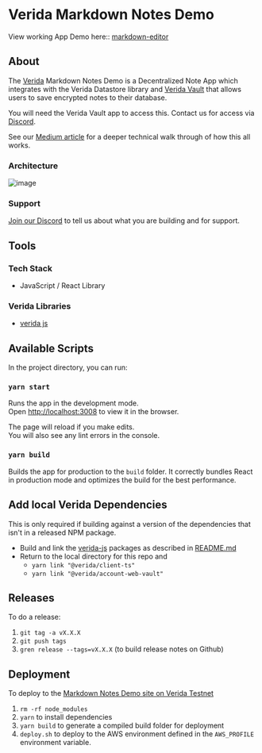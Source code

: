 # Verida Markdown Notes Demo

View working App Demo here:: [markdown-editor](https://markdown-editor.demos.testnet.verida.io/)

## About 

The [Verida](https://www.verida.io/) Markdown Notes Demo is a Decentralized Note App which integrates with the  Verida Datastore library and [Verida Vault](https://vault.verida.io/request/index.html) that allows users to save encrypted notes to their database.

You will need the Verida Vault app to access this. Contact us for access via [Discord](https://discord.gg/YzW3ku6ZvB).

See our [Medium article](https://medium.com/verida/verida-markdown-editor-ecd00314a8b4) for a deeper technical walk through of how this all works. 

### Architecture
![image](https://user-images.githubusercontent.com/87622993/133723269-42317c35-16f8-4e6c-95ef-92abd656a700.png)


### Support
[Join our Discord](https://discord.gg/YzW3ku6ZvB) to tell us about what you are building and for support. 

## Tools 

### Tech Stack 

-  JavaScript / React Library


### Verida Libraries
-  [verida js](https://github.com/verida/verida-js)


## Available Scripts

In the project directory, you can run:

### `yarn start`

Runs the app in the development mode.\
Open [http://localhost:3008](http://localhost:3008) to view it in the browser.

The page will reload if you make edits.\
You will also see any lint errors in the console.

### `yarn build`

Builds the app for production to the `build` folder.
It correctly bundles React in production mode and optimizes the build for the best performance.


## Add local Verida Dependencies

This is only required if building against a version of the dependencies that isn't in a released NPM package.

* Build and link the [verida-js](https://github.com/verida/verida-js) packages as described in [README.md](https://github.com/verida/verida-js/blob/main/README.md)
* Return to the local directory for this repo and
  * `yarn link "@verida/client-ts"`
  * `yarn link "@verida/account-web-vault"`


## Releases
To do a release:

1. `git tag -a vX.X.X` 
2. `git push tags`
3. `gren release --tags=vX.X.X` (to build release notes on Github)


## Deployment
To deploy to the [Markdown Notes Demo site on Verida Testnet](https://markdown-editor.demos.testnet.verida.io/)

1. `rm -rf node_modules`
2. `yarn`  to install dependencies
4. `yarn build` to generate a compiled build folder for deployment
4. `deploy.sh` to deploy to the AWS environment defined in the `AWS_PROFILE` environment variable.



